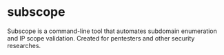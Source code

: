 # subscope
Subscope is a command-line tool that automates subdomain enumeration and IP scope validation. Created for pentesters and other security researches.

